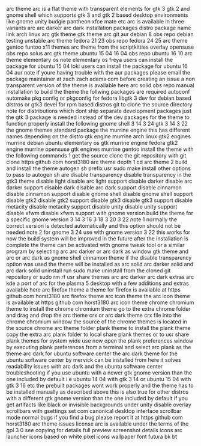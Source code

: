 arc theme arc is a flat theme with transparent elements for gtk 3 gtk 2 and gnome shell which supports gtk 3 and gtk 2 based desktop environments like gnome unity budgie pantheon xfce mate etc arc is available in three variants arc arc darker arc dark installation packages distro package name link arch linux arc gtk theme gtk theme arc git aur debian 8 obs repo debian testing unstable arc theme fedora 21 23 obs repo fedora 24 25 arc theme gentoo funtoo x11 themes arc theme from the scriptkitties overlay opensuse obs repo solus arc gtk theme ubuntu 15 04 16 04 obs repo ubuntu 16 10 arc theme elementary os note elementary os freya users can install the package for ubuntu 15 04 loki users can install the package for ubuntu 16 04 aur note if youre having trouble with the aur packages please email the package maintainer at zach zach adams com before creating an issue a non transparent version of the theme is available here arc solid obs repo manual installation to build the theme the follwing packages are required autoconf automake pkg config or pkgconfig for fedora libgtk 3 dev for debian based distros or gtk3 devel for rpm based distros git to clone the source directory note for distributions which dont ship separate development packages just the gtk 3 package is needed instead of the dev packages for the theme to function properly install the following gnome shell 3 14 3 24 gtk 3 14 3 22 the gnome themes standard package the murrine engine this has different names depending on the distro gtk engine murrine arch linux gtk2 engines murrine debian ubuntu elementary os gtk murrine engine fedora gtk2 engine murrine opensuse gtk engines murrine gentoo install the theme with the following commands 1 get the source clone the git repository with git clone https github com horst3180 arc theme depth 1 cd arc theme 2 build and install the theme autogen sh prefix usr sudo make install other options to pass to autogen sh are disable transparency disable transparency in the gtk3 theme disable light disable arc light support disable darker disable arc darker support disable dark disable arc dark support disable cinnamon disable cinnamon support disable gnome shell disable gnome shell support disable gtk2 disable gtk2 support disable gtk3 disable gtk3 support disable metacity disable metacity support disable unity disable unity support disable xfwm disable xfwm support with gnome version build the theme for a specific gnome version 3 14 3 16 3 18 3 20 3 22 note 1 normally the correct version is detected automatically and this option should not be needed note 2 for gnome 3 24 use with gnome version 3 22 this works for now the build system will be improved in the future after the installation is complete the theme can be activated with gnome tweak tool or a similar program by selecting arc arc darker or arc dark as window gtk theme and arc or arc dark as gnome shell cinnamon theme if the disable transparency option was used the theme will be installed as arc solid arc darker solid and arc dark solid uninstall run sudo make uninstall from the cloned git repository or sudo rm rf usr share themes arc arc darker arc dark extras arc kde a port of arc for the plasma 5 desktop with a few additions and extras available here arc firefox theme a theme for firefox is available at https github com horst3180 arc firefox theme arc icon theme the arc icon theme is available at https github com horst3180 arc icon theme chrome chromium theme to install the chrome chromium theme go to the extra chrome folder and drag and drop the arc theme crx or arc dark theme crx file into the chrome chromium window the source of the chrome themes is located in the source chrome arc theme folder plank theme to install the plank theme copy the extra arc plank folder to local share plank themes or to usr share plank themes for system wide use now open the plank preferences window by executing plank preferences from a terminal and select arc plank as the theme arc dark for ubuntu software center the arc dark theme for the ubuntu software center by mervick can be installed from here it solves readability issues with arc dark and the ubuntu software center troubleshooting if you use ubuntu with a newer gtk gnome version than the one included by default i e ubuntu 14 04 with gtk 3 14 or ubuntu 15 04 with gtk 3 16 etc the prebuilt packages wont work properly and the theme has to be installed manually as described above this is also true for other distros with a different gtk gnome version than the one included by default if you get artifacts like black or invisible backgrounds under unity disable overlay scrollbars with gsettings set com canonical desktop interface scrollbar mode normal bugs if you find a bug please report it at https github com horst3180 arc theme issues license arc is available under the terms of the gpl 3 0 see copying for details full preview screenshot details icons arc launcher icons based on white pixel icons wallpaper font futura bk bt